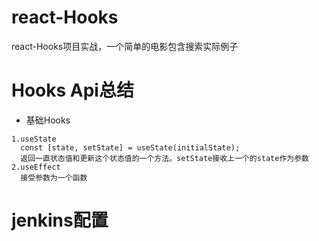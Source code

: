 # react-Hooks
react-Hooks项目实战，一个简单的电影包含搜索实际例子
# Hooks Api总结
* 基础Hooks
~~~
1.useState
  const [state, setState] = useState(initialState);
  返回一直状态值和更新这个状态值的一个方法。setState接收上一个的state作为参数
2.useEffect
  接受参数为一个函数
~~~
# jenkins配置

